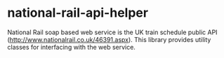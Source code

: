 national-rail-api-helper
========================
National Rail soap based web service is the UK train schedule public API (http://www.nationalrail.co.uk/46391.aspx). This library provides utility classes for interfacing with the web service.
